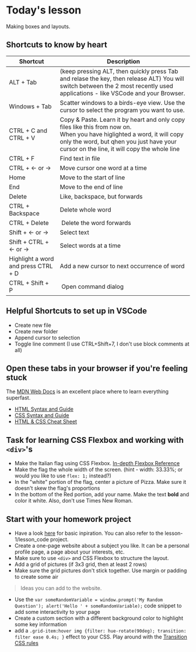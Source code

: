 # Today's lesson
Making boxes and layouts.

## Shortcuts to know by heart

| Shortcut | Description |
| ---------|-------------|
| ALT + Tab | (keep pressing ALT, then quickly press Tab and relase the key, then release ALT) You will switch between the 2 most recently used applications - like VSCode and your Browser. |
| Windows + Tab | Scatter windows to a birds-eye view. Use the cursor to select the program you want to use. |
| CTRL + C and CTRL + V | Copy & Paste. Learn it by heart and only copy files like this from now on. <br> When you have higlighted a word, it will copy only the word, but qhen you just have your cursor on the line, it will copy the whole line |
| CTRL + F          | Find text in file |
| CTRL + <- or ->   | Move cursor one word at a time |
| Home | Move to the start of line |
| End | Move to the end of line |
| Delete | Like, backspace, but forwards |
| CTRL + Backspace | Delete whole word |
| CTRL + Delete | Delete the word forwards |
| Shift + <- or -> | Select text |
| Shift + CTRL +  <- or -> | Select words at a time |
| Highlight a word and press CTRL + D | Add a new cursor to next occurrence of word |
| CTRL + Shift + P | Open command dialog |

## Helpful Shortcuts to set up in VSCode
* Create new file
* Create new folder
* Append cursor to selection
* Toggle line comment (I use CTRL+Shift+7, I don't use block comments at all)

## Open these tabs in your browser if you're feeling stuck
The [MDN Web Docs](https://developer.mozilla.org/en-US/docs/Learn/HTML/Introduction_to_HTML) is an excellent place where to learn everything superfast.
* [HTML Syntax and Guide](https://developer.mozilla.org/en-US/docs/Learn/HTML/Introduction_to_HTML/Getting_started)
* [CSS Syntax and Guide](https://developer.mozilla.org/en-US/docs/Learn/CSS/First_steps/Getting_started)
* [HTML & CSS Cheat Sheet](https://acchou.github.io/html-css-cheat-sheet/html-css-cheat-sheet.html)

## Task for learning CSS Flexbox and working with `<div>`'s
* Make the Italian flag using CSS Flexbox. [In-depth Flexbox Reference](https://css-tricks.com/snippets/css/a-guide-to-flexbox/)
* Make the flag the whole width of the screen. (hint - width: 33.33%; or would you like to use `flex: 1;` instead?)
* In the "white" portion of the flag, center a picture of Pizza. Make sure it doesn't skew the flag's proportions
* In the bottom of the Red portion, add your name. Make the text **bold** and color it white. Also, don't use Times New Roman.

## Start with your homework project
* Have a look [here](https://developer.mozilla.org/en-US/docs/Learn/CSS/First_steps/Styling_a_biography_page) for basic inpiration. You can also refer to the lesson-1/lesson_code project.
* Create a one-page website about a subject you like. It can be a personal profile page, a page about your interests, etc.
* Make sure to use `<div>` and CSS Flexbox to structure the layout.
* Add a grid of pictures (if 3x3 grid, then at least 2 rows)
* Make sure the grid pictures don't stick together. Use margin or padding to create some air

> Ideas you can add to the website. 
* Use the `var someRandomVariable = window.prompt('My Random Question'); alert('Hello ' + someRandomVariable);` code snippet to add some interactivity to your page
* Create a custom section with a different background color to highlight some key information
* add a `.grid-item:hover img {filter: hue-rotate(90deg); transition: filter ease 0.4s; }` effect to your CSS. Play around with the [Transition CSS rules](https://developer.mozilla.org/en-US/docs/Web/CSS/CSS_Transitions/Using_CSS_transitions)
